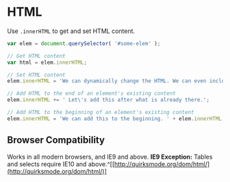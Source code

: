 
# HTML

Use `.innerHTML` to get and set HTML content.

```javascript
var elem = document.querySelector( '#some-elem' );

// Get HTML content
var html = elem.innerHTML;

// Set HTML content
elem.innerHTML = 'We can dynamically change the HTML. We can even include HTML elements like <a href="#">this link</a>.';

// Add HTML to the end of an element's existing content
elem.innerHTML += ' Let\'s add this after what is already there.';

// Add HTML to the beginning of an element's existing content
elem.innerHTML = 'We can add this to the beginning. ' + elem.innerHTML;
```

## Browser Compatibility

Works in all modern browsers, and IE9 and above. **IE9 Exception:** Tables and selects require IE10 and above.^[[http://quirksmode.org/dom/html/](http://quirksmode.org/dom/html/)]